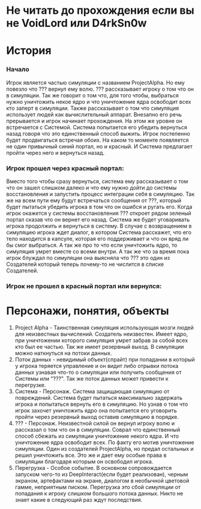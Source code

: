 # Не читать до прохождения если вы не VoidLord или D4rkSn0w

# История

### Начало

Игрок является частью симуляции с названием ProjectAlpha. Но ему повезло что ??? вернул ему волю. ??? рассказывает игроку о том что он в симуляции. Так же говорит о том что, для того чтобы, выбраться нужно уничтожить некое ядро и что уничтожение ядра освободит всех кто заперт в симуляции. Также рассказывает о том что симуляция использует людей как вычислительный аппарат. Внезапно его речь прерывается и игрок начинает прохождения. На этом же уровне он встречается с Системой. Система попытается его убедить вернуться назад говоря что это единственный способ выжить. Игрок постепенно будет продвигаться встречая обоих. На каком то моменте появляется не один привычный синий портал, но и красный. И Система предлагает пройти через него и вернуться назад.

### Игрок прошел через красный портал:
Вместо того чтобы сразу вернуться, система ему рассказывает о том что он зашел слишком далеко и что ему нужно дойти до системы восстановления и запустить процесс интеграции себя в симуляцию. Так же на всем пути ему будут встречаться сообщения от ???, который будет пытаться убедить игрока в том что он ошибся и ругать его. Когда игрок окажется у системы восстановления ??? откроет рядом зеленый портал сказав что он вернет его назад. Система же будет уговаривать игрока продолжить и вернуться в систему. В случае с возвращением в симуляцию игрока ждет диалог, в котором Система расскажет, что его тело находится в капсуле, которая его поддерживает и что он вряд ли бы смог выбраться. А так же про то что если уничтожить ядро, то симуляция умрет вместе со всеми внутри. А так же что за время пока игрок блуждал по симуляции она выясняла что ??? это один из Создателей который теперь почему-то не числится в списке Создателей.

### Игрок не прошел в красный портал или вернулся:



# Персонажи, понятия, объекты

1. Project Alpha - Таинственная симуляция использующая мозги людей для неизвестных вычислений. Создатель неизвестен. Имеет ядро, при уничтожении которого симуляция умрет забрав за собой всех кто был ее частью. Так же имеет резервный выход. В симуляции можно наткнуться на потоки данных. 
2. Поток данных - невидимый объект(спрайт) при попадании в который у игрока теряется управление и он видит либо отрывки потока данных узнавая что-то о симуляции или получить сообщения от Системы или "???". Так же поток данных может привести к перегрузке.
3. Система - Персонаж. Система защищающая симуляцию от повреждений. Система будет пытаться максимально задержать игрока и попытаться вернуть его в симуляцию. Но узнав о том что игрок захочет уничтожить ядро она попытается его уговорить пройти через резервный выход оставив симуляцию в порядке.
4. ??? - Персонаж. Неизвестной силой он вернул игроку волю и рассказал о том что он в симуляции. Соврал что единственный способ сбежать из симуляции уничтожение некого ядра. И что уничтожение ядра освободит всех. По факту его мотив уничтожение симуляции. Один из создателей ProjectAlpha, но предал остальных и решил уничтожить все. Это же и дает ему особые права в симуляции благодаря которым он освободил игрока. 
5. Перегрузка - Особое событие. В основном сопровождается запуском чего-то из DeepInteract(если будет реализован), черным экраном, артефактами на экране, диалогом в необычной цветовой гамме, неприятным писком. Перегрузка это сбой симуляции от попадания к игроку слишком большого потока данных. Никто не знает какие в следующий раз ждут последствия. 
